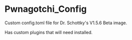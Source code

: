 # Pwnagotchi_Config
Custom config.toml file for Dr. Schottky's V1.5.6 Beta image.

Has custom plugins that will need installed.
